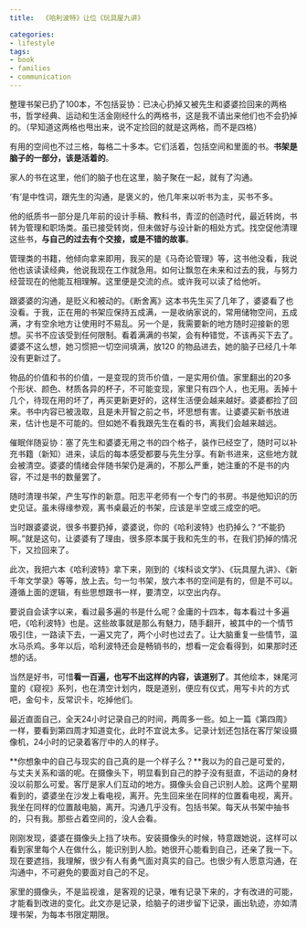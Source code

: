 ```yaml
---
title:  《哈利波特》让位《玩具屋九讲》

categories: 
- lifestyle
tags:
- book
- families
- communication
---
```


整理书架已扔了100本，不包括妥协：已决心扔掉又被先生和婆婆捡回来的两格书，哲学经典、运动和生活金刚经什么的两格书，这是我不请出来他们也不会扔掉的。（早知道这两格也甩出来，说不定捡回的就是这两格，而不是四格）

有用的空间也不过三格，每格二十多本。它们活着，包括空间和里面的书。**书架是脑子的一部分，该是活着的**。

家人的书在这里，他们的脑子也在这里，脑子聚在一起，就有了沟通。

‘有’是中性词，跟先生的沟通，是褒义的，他几年来以听书为主，买书不多。

他的纸质书一部分是几年前的设计手稿、教科书，青涩的创造时代，最近转岗，书转为管理和职场类。虽已接受转岗，但未做好与设计新的相处方式。找空促他清理这些书，**与自己的过去有个交接，或是不错的故事**。

管理类的书籍，他倾向拿来即用，我买的是《马奇论管理》等，这书他没看，我说他也该读读经典，他说我现在工作就急用。如何让飘忽在未来和过去的我，与努力经营现在的他能互相理解。这里便是交流的点。或许我可以读了给他听。

跟婆婆的沟通，是贬义和被动的。《断舍离》这本书先生买了几年了，婆婆看了也没看。于我，正在用的书架应保持五成满，一是收纳家说的，常用储物空间，五成满，才有空余地方让使用时不易乱。另一个是，我需要新的地方随时迎接新的思想。买书不应该受到任何限制。看着满满的书架，会有种错觉，不该再买下去了。婆婆不这么想，她习惯把一切空间填满，放120 的物品进去，她的脑子已经几十年没有更新过了。

物品的价值和书的价值，一是变现的货币价值，一是实用价值。家里翻出的20多个形状、颜色、材质各异的杯子，不可能变现，家里只有四个人，也无用。丢掉十几个，待现在用的坏了，再买更新更好的，这样生活便会越来越好。婆婆都捡了回来。书中内容已被汲取，且是未开智之前之书，坏思想有害。让婆婆买新书放进来，估计也是不可能的。但如她不看我跟先生在看的书，离我们会越来越远。

催眠伴随妥协：塞了先生和婆婆无用之书的四个格子，装作已经空了，随时可以补充书籍（新知）进来，读后的每本感受都要与先生分享。有新书进来，这些地方就会被清空。婆婆的情绪会伴随书架仍是满的，不那么严重，她注重的不是书的内容，不过是书的数量罢了。

随时清理书架，产生写作的新意。阳志平老师有一个专门的书房。书是他知识的历史见证。虽未得缘参观，离书桌最近的书架，应该是半空或三成空的吧。

当时跟婆婆说，很多书要扔掉，婆婆说，你的《哈利波特》也扔掉么？“不能扔啊。”就是这句，让婆婆有了理由，很多原本属于我和先生的书，在我们扔掉的情况下，又捡回来了。

此次，我把六本《哈利波特》拿下来，刚到的《埃科谈文学》、《玩具屋九讲》、《新千年文学录》等等，放上去。匀一匀书架，放六本书的空间是有的，但是不可以。遵循上面的逻辑，有些思想跟书一样，要清空，以空出内存。

要说自会读字以来，看过最多遍的书是什么呢？金庸的十四本，每本看过十多遍吧，《哈利波特》也是。这些故事就是那么有魅力，随手翻开，被其中的一个情节吸引住，一路读下去，一遍又完了，两个小时也过去了。让大脑重复一些情节，温水马杀鸡。多年以后，哈利波特还会是畅销书的，想看一定会看得到，如果那时还想的话。

当然是好书，可惜**看一百遍，也写不出这样的内容，该道别了**。其他绘本，妹尾河童的《窥视》系列，也在清空计划内，既是道别，便应有仪式，用写卡片的方式吧，金句卡，反常识卡，吃掉他们。

最近直面自己，全天24小时记录自己的时间，两周多一些。如上一篇《第四周》一样，要看到第四周才知道变化，此时不宜说太多。记录计划还包括在客厅架设摄像机，24小时的记录着客厅中的人的样子。

**你想象中的自己与现实的自己真的是一个样子么？**我以为的自己是可爱的，与丈夫关系和谐的呢。在摄像头下，明显看到自己的脖子没有挺直，不运动的身材没以前那么可爱。客厅是家人们互动的地方。摄像头会自己识别人脸。这两个星期看到的，婆婆坐在沙发上看电视，离开。先生回来坐在同样的位置看电视，离开。我坐在同样的位置敲电脑，离开。沟通几乎没有。包括书架。每天从书架中抽书的，只有我。那些占着空间的，没人会看。

刚刚发现，婆婆在摄像头上挡了块布。安装摄像头的时候，特意跟她说，这样可以看到家里每个人在做什么，能识别到人脸。她很开心能看到自己，还亲了我一下。现在要遮挡，我理解，很少有人有勇气面对真实的自己。也很少有人愿意沟通，在沟通中，不可避免的要面对自己的不足。

家里的摄像头，不是监视谁，是客观的记录，唯有记录下来的，才有改进的可能，才能看到改进的变化。此文亦是记录，给脑子的进步留下记录，画出轨迹，亦如清理书架，为每本书限定期限。



 

